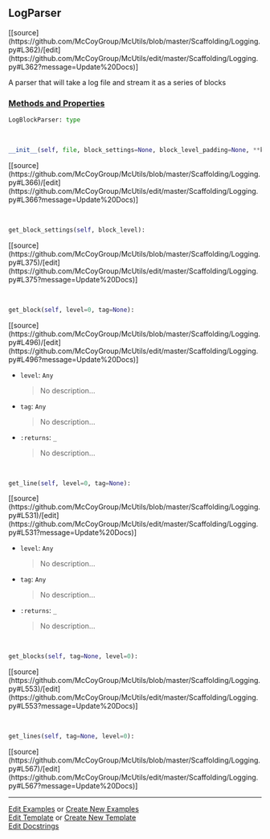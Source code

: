 ## <a id="McUtils.Scaffolding.Logging.LogParser">LogParser</a> 
<div class="docs-source-link" markdown="1">
[[source](https://github.com/McCoyGroup/McUtils/blob/master/Scaffolding/Logging.py#L362)/[edit](https://github.com/McCoyGroup/McUtils/edit/master/Scaffolding/Logging.py#L362?message=Update%20Docs)]
</div>

A parser that will take a log file and stream it as a series of blocks

<div class="collapsible-section">
 <div class="collapsible-section collapsible-section-header" markdown="1">
 
### <a class="collapse-link" data-toggle="collapse" href="#methods">Methods and Properties</a> <a class="float-right" data-toggle="collapse" href="#methods"><i class="fa fa-chevron-down"></i></a>

 </div>
 <div class="collapsible-section collapsible-section-body collapse" id="methods" markdown="1">

```python
LogBlockParser: type
```
<a id="McUtils.Scaffolding.Logging.LogParser.__init__" class="docs-object-method">&nbsp;</a> 
```python
__init__(self, file, block_settings=None, block_level_padding=None, **kwargs): 
```
<div class="docs-source-link" markdown="1">
[[source](https://github.com/McCoyGroup/McUtils/blob/master/Scaffolding/Logging.py#L366)/[edit](https://github.com/McCoyGroup/McUtils/edit/master/Scaffolding/Logging.py#L366?message=Update%20Docs)]
</div>

<a id="McUtils.Scaffolding.Logging.LogParser.get_block_settings" class="docs-object-method">&nbsp;</a> 
```python
get_block_settings(self, block_level): 
```
<div class="docs-source-link" markdown="1">
[[source](https://github.com/McCoyGroup/McUtils/blob/master/Scaffolding/Logging.py#L375)/[edit](https://github.com/McCoyGroup/McUtils/edit/master/Scaffolding/Logging.py#L375?message=Update%20Docs)]
</div>

<a id="McUtils.Scaffolding.Logging.LogParser.get_block" class="docs-object-method">&nbsp;</a> 
```python
get_block(self, level=0, tag=None): 
```
<div class="docs-source-link" markdown="1">
[[source](https://github.com/McCoyGroup/McUtils/blob/master/Scaffolding/Logging.py#L496)/[edit](https://github.com/McCoyGroup/McUtils/edit/master/Scaffolding/Logging.py#L496?message=Update%20Docs)]
</div>


- `level`: `Any`
    >No description...
- `tag`: `Any`
    >No description...
- `:returns`: `_`
    >No description...

<a id="McUtils.Scaffolding.Logging.LogParser.get_line" class="docs-object-method">&nbsp;</a> 
```python
get_line(self, level=0, tag=None): 
```
<div class="docs-source-link" markdown="1">
[[source](https://github.com/McCoyGroup/McUtils/blob/master/Scaffolding/Logging.py#L531)/[edit](https://github.com/McCoyGroup/McUtils/edit/master/Scaffolding/Logging.py#L531?message=Update%20Docs)]
</div>


- `level`: `Any`
    >No description...
- `tag`: `Any`
    >No description...
- `:returns`: `_`
    >No description...

<a id="McUtils.Scaffolding.Logging.LogParser.get_blocks" class="docs-object-method">&nbsp;</a> 
```python
get_blocks(self, tag=None, level=0): 
```
<div class="docs-source-link" markdown="1">
[[source](https://github.com/McCoyGroup/McUtils/blob/master/Scaffolding/Logging.py#L553)/[edit](https://github.com/McCoyGroup/McUtils/edit/master/Scaffolding/Logging.py#L553?message=Update%20Docs)]
</div>

<a id="McUtils.Scaffolding.Logging.LogParser.get_lines" class="docs-object-method">&nbsp;</a> 
```python
get_lines(self, tag=None, level=0): 
```
<div class="docs-source-link" markdown="1">
[[source](https://github.com/McCoyGroup/McUtils/blob/master/Scaffolding/Logging.py#L567)/[edit](https://github.com/McCoyGroup/McUtils/edit/master/Scaffolding/Logging.py#L567?message=Update%20Docs)]
</div>

 </div>
</div>




___

[Edit Examples](https://github.com/McCoyGroup/McUtils/edit/gh-pages/ci/examples/McUtils/Scaffolding/Logging/LogParser.md) or 
[Create New Examples](https://github.com/McCoyGroup/McUtils/new/gh-pages/?filename=ci/examples/McUtils/Scaffolding/Logging/LogParser.md) <br/>
[Edit Template](https://github.com/McCoyGroup/McUtils/edit/gh-pages/ci/docs/McUtils/Scaffolding/Logging/LogParser.md) or 
[Create New Template](https://github.com/McCoyGroup/McUtils/new/gh-pages/?filename=ci/docs/templates/McUtils/Scaffolding/Logging/LogParser.md) <br/>
[Edit Docstrings](https://github.com/McCoyGroup/McUtils/edit/master/Scaffolding/Logging.py#L362?message=Update%20Docs)